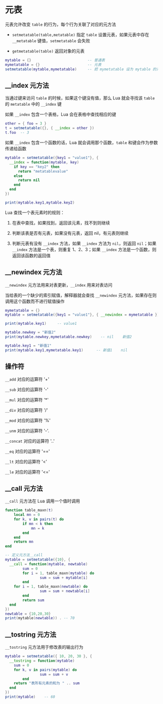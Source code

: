 # 元表

元表允许改变 `table` 的行为，每个行为关联了对应的元方法

- `setmetatable(table,metatable)` 指定 `table` 设置元表，如果元表中存在 `__metatable` 键值，`setmetatable` 会失败

- `getmetatable(table)` 返回对象的元表

```lua
mytable = {}                          -- 普通表
mymetatable = {}                      -- 元表
setmetatable(mytable,mymetatable)     -- 把 mymetatable 设为 mytable 的元表
```

## __index 元方法

当通过键来访问 `table` 的时候，如果这个键没有值，那么 Lua 就会寻找该 `table` 的 `metatable` 中的 `__index` 键

如果 `__index` 包含一个表格，Lua 会在表格中查找相应的键

```lua
other = { foo = 3 }
t = setmetatable({}, { __index = other })
t.foo  -- 3
```

如果 `__index` 包含一个函数的话，Lua 就会调用那个函数，`table` 和键会作为参数传递给函数

```lua
mytable = setmetatable({key1 = "value1"}, {
  __index = function(mytable, key)
    if key == "key2" then
      return "metatablevalue"
    else
      return nil
    end
  end
})

print(mytable.key1,mytable.key2)
```

Lua 查找一个表元素时的规则：

1. 在表中查找，如果找到，返回该元素，找不到则继续

2. 判断该表是否有元表，如果没有元表，返回 nil，有元表则继续

3. 判断元表有没有 `__index` 方法，如果 `__index` 方法为 `nil`，则返回 `nil`；如果 `__index` 方法是一个表，则重复 1、2、3；如果 `__index` 方法是一个函数，则返回该函数的返回值

## __newindex 元方法

`__newindex` 元方法用来对表更新，`__index` 用来对表访问

当给表的一个缺少的索引赋值，解释器就会查找 `__newindex` 元方法，如果存在则调用这个函数而不进行赋值操作

```lua
mymetatable = {}
mytable = setmetatable({key1 = "value1"}, { __newindex = mymetatable })

print(mytable.key1)     -- value1

mytable.newkey = "新值2"
print(mytable.newkey,mymetatable.newkey)    -- nil    新值2

mytable.key1 = "新值1"
print(mytable.key1,mymetatable.key1)      -- 新值1    nil
``` 

## 操作符

`__add`	对应的运算符 '+'

`__sub`	对应的运算符 '-'

`__mul`	对应的运算符 '*'

`__div`	对应的运算符 '/'

`__mod`	对应的运算符 '%'

`__unm`	对应的运算符 '-'.

`__concat`	对应的运算符 '..'

`__eq`	对应的运算符 '=='

`__lt`	对应的运算符 '<'

`__le`	对应的运算符 '<='

## __call 元方法

`__call` 元方法在 Lua 调用一个值时调用

```lua
function table_maxn(t)
    local mn = 0
    for k, v in pairs(t) do
        if mn < k then
            mn = k
        end
    end
    return mn
end

-- 定义元方法__call
mytable = setmetatable({10}, {
  __call = function(mytable, newtable)
        sum = 0
        for i = 1, table_maxn(mytable) do
                sum = sum + mytable[i]
        end
    for i = 1, table_maxn(newtable) do
                sum = sum + newtable[i]
        end
        return sum
  end
})
newtable = {10,20,30}
print(mytable(newtable)) . -- 70
```

## __tostring 元方法

`__tostring` 元方法用于修改表的输出行为

```lua
mytable = setmetatable({ 10, 20, 30 }, {
  __tostring = function(mytable)
    sum = 0
    for k, v in pairs(mytable) do
                sum = sum + v
        end
    return "表所有元素的和为 " .. sum
  end
})
print(mytable)    -- 60
```
